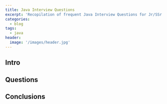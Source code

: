 ```yaml
---
title: Java Interview Questions
excerpt: 'Recopilation of frequent Java Interview Questions for Jr/SSr developers'
categories:
  - blog
tags:
  - java
header:
  image: '/images/header.jpg'
---
```


## Intro

## Questions

## Conclusions